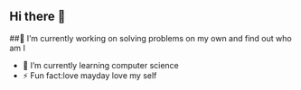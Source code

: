 ## Hi there 👋
##🔭 I’m currently working on solving problems on my own and find out who am I
- 🌱 I’m currently learning computer science
- ⚡ Fun fact:love mayday love my self
<!--
**Aqua131313/Aqua131313** is a ✨ _special_ ✨ repository because its `README.md` (this file) appears on your GitHub profile.

Here are some ideas to get you started:


-->
